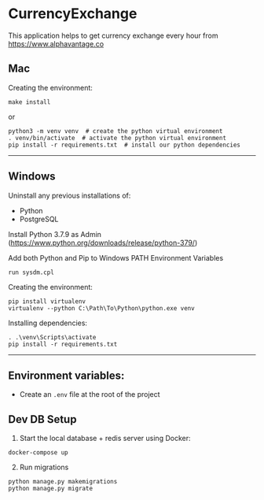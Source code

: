 # CurrencyExchange
This application helps to get currency exchange every hour from https://www.alphavantage.co

## Mac

Creating the environment:

```
make install
```

or

```
python3 -m venv venv  # create the python virtual environment
. venv/bin/activate  # activate the python virtual environment
pip install -r requirements.txt  # install our python dependencies
```

---

## Windows

Uninstall any previous installations of:
- Python
- PostgreSQL

Install Python 3.7.9 as Admin (https://www.python.org/downloads/release/python-379/)

Add both Python and Pip to Windows PATH Environment Variables
```
run sysdm.cpl
```

Creating the environment:
```
pip install virtualenv
virtualenv --python C:\Path\To\Python\python.exe venv
```

Installing dependencies:
```
. .\venv\Scripts\activate
pip install -r requirements.txt
```
---

## Environment variables:

- Create an `.env` file at the root of the project


## Dev DB Setup

1. Start the local database + redis server using Docker:

`docker-compose up`

2. Run migrations

```
python manage.py makemigrations
python manage.py migrate
```


